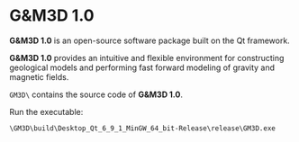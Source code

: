 # G&M3D 1.0

**G&M3D 1.0** is an open-source software package built on the Qt framework. 

**G&M3D 1.0** provides an intuitive and flexible environment for constructing geological models and performing fast forward modeling of gravity and magnetic fields.

`GM3D\` contains the source code of **G&M3D 1.0**.

Run the executable: 

`\GM3D\build\Desktop_Qt_6_9_1_MinGW_64_bit-Release\release\GM3D.exe`
